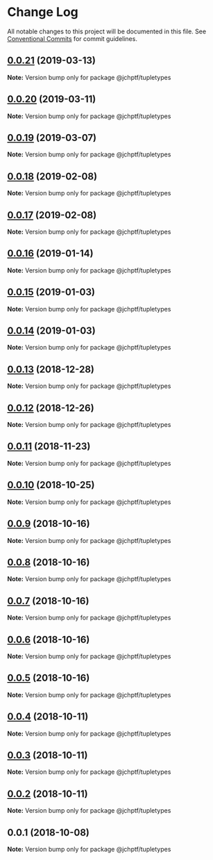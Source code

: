 # Change Log

All notable changes to this project will be documented in this file.
See [Conventional Commits](https://conventionalcommits.org) for commit guidelines.

## [0.0.21](https://github.com/jheinnic/portfolio-monorepo/compare/@jchptf/tupletypes@0.0.20...@jchptf/tupletypes@0.0.21) (2019-03-13)

**Note:** Version bump only for package @jchptf/tupletypes





## [0.0.20](https://github.com/jheinnic/portfolio-monorepo/compare/@jchptf/tupletypes@0.0.19...@jchptf/tupletypes@0.0.20) (2019-03-11)

**Note:** Version bump only for package @jchptf/tupletypes





## [0.0.19](https://github.com/jheinnic/portfolio-monorepo/compare/@jchptf/tupletypes@0.0.18...@jchptf/tupletypes@0.0.19) (2019-03-07)

**Note:** Version bump only for package @jchptf/tupletypes





## [0.0.18](https://github.com/jheinnic/portfolio-monorepo/compare/@jchptf/tupletypes@0.0.17...@jchptf/tupletypes@0.0.18) (2019-02-08)

**Note:** Version bump only for package @jchptf/tupletypes





## [0.0.17](https://github.com/jheinnic/portfolio-monorepo/compare/@jchptf/tupletypes@0.0.16...@jchptf/tupletypes@0.0.17) (2019-02-08)

**Note:** Version bump only for package @jchptf/tupletypes





## [0.0.16](https://github.com/jheinnic/portfolio-monorepo/compare/@jchptf/tupletypes@0.0.15...@jchptf/tupletypes@0.0.16) (2019-01-14)

**Note:** Version bump only for package @jchptf/tupletypes





## [0.0.15](https://github.com/jheinnic/portfolio-monorepo/compare/@jchptf/tupletypes@0.0.14...@jchptf/tupletypes@0.0.15) (2019-01-03)

**Note:** Version bump only for package @jchptf/tupletypes





## [0.0.14](https://github.com/jheinnic/portfolio-monorepo/compare/@jchptf/tupletypes@0.0.13...@jchptf/tupletypes@0.0.14) (2019-01-03)

**Note:** Version bump only for package @jchptf/tupletypes





## [0.0.13](https://github.com/jheinnic/portfolio-monorepo/compare/@jchptf/tupletypes@0.0.12...@jchptf/tupletypes@0.0.13) (2018-12-28)

**Note:** Version bump only for package @jchptf/tupletypes





## [0.0.12](https://github.com/jheinnic/portfolio-monorepo/compare/@jchptf/tupletypes@0.0.11...@jchptf/tupletypes@0.0.12) (2018-12-26)

**Note:** Version bump only for package @jchptf/tupletypes





## [0.0.11](https://github.com/jheinnic/portfolio-monorepo/compare/@jchptf/tupletypes@0.0.10...@jchptf/tupletypes@0.0.11) (2018-11-23)

**Note:** Version bump only for package @jchptf/tupletypes





## [0.0.10](https://github.com/jheinnic/portfolio-monorepo/compare/@jchptf/tupletypes@0.0.9...@jchptf/tupletypes@0.0.10) (2018-10-25)

**Note:** Version bump only for package @jchptf/tupletypes





<a name="0.0.9"></a>
## [0.0.9](https://github.com/jheinnic/portfolio-monorepo/compare/@jchptf/tupletypes@0.0.8...@jchptf/tupletypes@0.0.9) (2018-10-16)




**Note:** Version bump only for package @jchptf/tupletypes

<a name="0.0.8"></a>
## [0.0.8](https://github.com/jheinnic/portfolio-monorepo/compare/@jchptf/tupletypes@0.0.7...@jchptf/tupletypes@0.0.8) (2018-10-16)




**Note:** Version bump only for package @jchptf/tupletypes

<a name="0.0.7"></a>
## [0.0.7](https://github.com/jheinnic/portfolio-monorepo/compare/@jchptf/tupletypes@0.0.6...@jchptf/tupletypes@0.0.7) (2018-10-16)




**Note:** Version bump only for package @jchptf/tupletypes

<a name="0.0.6"></a>
## [0.0.6](https://github.com/jheinnic/portfolio-monorepo/compare/@jchptf/tupletypes@0.0.5...@jchptf/tupletypes@0.0.6) (2018-10-16)




**Note:** Version bump only for package @jchptf/tupletypes

<a name="0.0.5"></a>
## [0.0.5](https://github.com/jheinnic/portfolio-monorepo/compare/@jchptf/tupletypes@0.0.4...@jchptf/tupletypes@0.0.5) (2018-10-16)




**Note:** Version bump only for package @jchptf/tupletypes

<a name="0.0.4"></a>
## [0.0.4](https://github.com/jheinnic/portfolio-monorepo/compare/@jchptf/tupletypes@0.0.3...@jchptf/tupletypes@0.0.4) (2018-10-11)




**Note:** Version bump only for package @jchptf/tupletypes

<a name="0.0.3"></a>
## [0.0.3](https://github.com/jheinnic/portfolio-monorepo/compare/@jchptf/tupletypes@0.0.2...@jchptf/tupletypes@0.0.3) (2018-10-11)




**Note:** Version bump only for package @jchptf/tupletypes

<a name="0.0.2"></a>
## [0.0.2](https://github.com/jheinnic/portfolio-monorepo/compare/@jchptf/tupletypes@0.0.1...@jchptf/tupletypes@0.0.2) (2018-10-11)




**Note:** Version bump only for package @jchptf/tupletypes

<a name="0.0.1"></a>
## 0.0.1 (2018-10-08)




**Note:** Version bump only for package @jchptf/tupletypes
